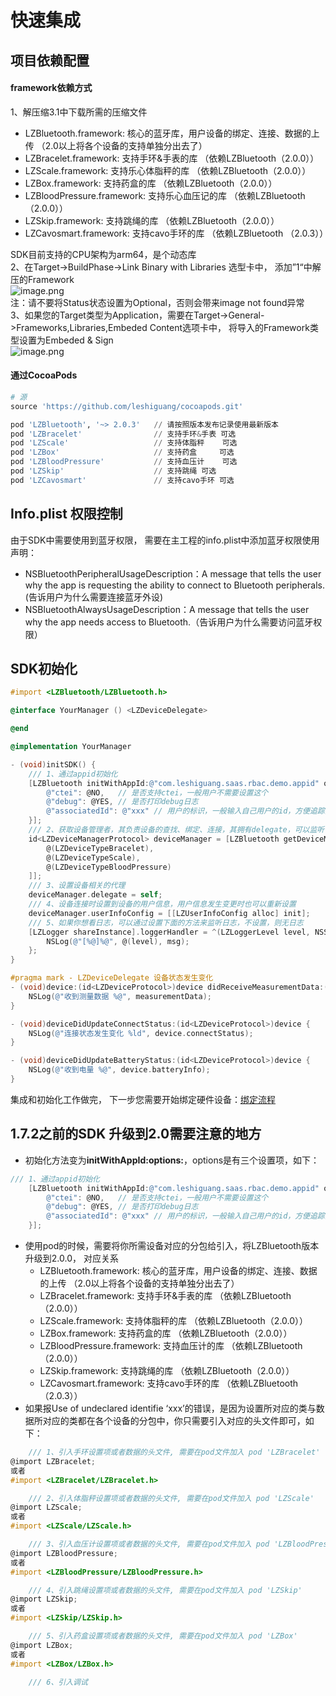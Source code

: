 <a name="Sz8dP"></a>
# 快速集成
<a name="UCnol"></a>
## 项目依赖配置
<a name="5ufzw"></a>
#### framework依赖方式
1、解压缩3.1中下载所需的压缩文件

- LZBluetooth.framework: 核心的蓝牙库，用户设备的绑定、连接、数据的上传 （2.0以上将各个设备的支持单独分出去了）
- LZBracelet.framework: 支持手环&手表的库 （依赖LZBluetooth（2.0.0））
- LZScale.framework: 支持乐心体脂秤的库 （依赖LZBluetooth（2.0.0））
- LZBox.framework: 支持药盒的库 （依赖LZBluetooth（2.0.0））
- LZBloodPressure.framework: 支持乐心血压记的库 （依赖LZBluetooth（2.0.0））
- LZSkip.framework: 支持跳绳的库 （依赖LZBluetooth（2.0.0））
- LZCavosmart.framework: 支持cavo手环的库 （依赖LZBluetooth （2.0.3））

SDK目前支持的CPU架构为arm64，是个动态库<br />2、在Target->BuildPhase->Link Binary with Libraries 选型卡中， 添加”1“中解压的Framework<br />![image.png](https://cdn.nlark.com/yuque/0/2021/png/223399/1610680095972-3b725270-12df-4385-b7cd-a96f2a5670b0.png#averageHue=%23f8f8f8&crop=0&crop=0&crop=1&crop=1&height=92&id=VoiAv&margin=%5Bobject%20Object%5D&name=image.png&originHeight=184&originWidth=1958&originalType=binary&ratio=1&rotation=0&showTitle=false&size=40827&status=done&style=none&title=&width=979)<br />注：请不要将Status状态设置为Optional，否则会带来image not found异常<br />3、如果您的Target类型为Application，需要在Target->General->Frameworks,Libraries,Embeded Content选项卡中， 将导入的Framework类型设置为Embeded & Sign <br />![image.png](https://cdn.nlark.com/yuque/0/2021/png/223399/1610680041082-f5c12478-8fa5-4166-9b48-9f12c99fbdfc.png#averageHue=%23f1f1f1&crop=0&crop=0&crop=1&crop=1&height=89&id=VkOf8&margin=%5Bobject%20Object%5D&name=image.png&originHeight=178&originWidth=1532&originalType=binary&ratio=1&rotation=0&showTitle=false&size=44411&status=done&style=none&title=&width=766)
<a name="wvQrb"></a>
#### 通过CocoaPods
```python
# 源
source 'https://github.com/leshiguang/cocoapods.git'

pod 'LZBluetooth', '~> 2.0.3' 	// 请按照版本发布记录使用最新版本
pod 'LZBracelet'				// 支持手环&手表 可选
pod 'LZScale'					// 支持体脂秤	可选
pod 'LZBox'						// 支持药盒		可选
pod 'LZBloodPressure'			// 支持血压计	可选
pod 'LZSkip'					// 支持跳绳	可选
pod 'LZCavosmart'               // 支持cavo手环 可选
```
	

<a name="A1NbP"></a>
## Info.plist 权限控制
由于SDK中需要使用到蓝牙权限， 需要在主工程的info.plist中添加蓝牙权限使用声明：

- NSBluetoothPeripheralUsageDescription：A message that tells the user why the app is requesting the ability to connect to Bluetooth peripherals.(告诉用户为什么需要连接蓝牙外设)
- NSBluetoothAlwaysUsageDescription：A message that tells the user why the app needs access to Bluetooth.（告诉用户为什么需要访问蓝牙权限）

<a name="cf2a4d11"></a>
## SDK初始化

```objectivec
#import <LZBluetooth/LZBluetooth.h>

@interface YourManager () <LZDeviceDelegate>

@end

@implementation YourManager

- (void)initSDK() {
    /// 1、通过appid初始化
	[LZBluetooth initWithAppId:@"com.leshiguang.saas.rbac.demo.appid" options:@{
        @"ctei": @NO,	// 是否支持ctei，一般用户不需要设置这个
        @"debug": @YES,	// 是否打印debug日志
        @"associatedId": @"xxx"	// 用户的标识，一般输入自己用户的id，方便追踪问题
    }];
    /// 2、获取设备管理者，其负责设备的查找、绑定、连接，其拥有delegate，可以监听设备数据
    id<LZDeviceManagerProtocol> deviceManager = [LZBluetooth getDeviceManagerWithDeviceTypes:@[
        @(LZDeviceTypeBracelet),
        @(LZDeviceTypeScale),
        @(LZDeviceTypeBloodPressure)
    ]];
    /// 3、设置设备相关的代理
    deviceManager.delegate = self;
    /// 4、设备连接时设置到设备的用户信息，用户信息发生变更时也可以重新设置
    deviceManager.userInfoConfig = [[LZUserInfoConfig alloc] init];
    /// 5、如果你想看日志，可以通过设置下面的方法来监听日志，不设置，则无日志
    [LZLogger shareInstance].loggerHandler = ^(LZLoggerLevel level, NSString * _Nonnull msg) {
        NSLog(@"[%@]%@", @(level), msg);
    };
}

#pragma mark - LZDeviceDelegate 设备状态发生变化
- (void)device:(id<LZDeviceProtocol>)device didReceiveMeasurementData:(id<LZMeasurementDataProtocol>)measurementData {
    NSLog(@"收到测量数据 %@", measurementData);
}

- (void)deviceDidUpdateConnectStatus:(id<LZDeviceProtocol>)device {
    NSLog(@"连接状态发生变化 %ld", device.connectStatus);
}

- (void)deviceDidUpdateBatteryStatus:(id<LZDeviceProtocol>)device {
    NSLog(@"收到电量 %@", device.batteryInfo);
}
```


集成和初始化工作做完， 下一步您需要开始绑定硬件设备：[绑定流程](/dev-ios/bluetooth/reference/device)

<a name="pfwHS"></a>
## 1.7.2之前的SDK 升级到2.0需要注意的地方

- 初始化方法变为**initWithAppId:options:**，options是有三个设置项，如下：
```objectivec
/// 1、通过appid初始化
	[LZBluetooth initWithAppId:@"com.leshiguang.saas.rbac.demo.appid" options:@{
        @"ctei": @NO,	// 是否支持ctei，一般用户不需要设置这个
        @"debug": @YES,	// 是否打印debug日志
        @"associatedId": @"xxx"	// 用户的标识，一般输入自己用户的id，方便追踪问题
    }];
```

- 使用pod的时候，需要将你所需设备对应的分包给引入，将LZBluetooth版本升级到2.0.0， 对应关系
   - LZBluetooth.framework: 核心的蓝牙库，用户设备的绑定、连接、数据的上传 （2.0以上将各个设备的支持单独分出去了）
   - LZBracelet.framework: 支持手环&手表的库 （依赖LZBluetooth（2.0.0））
   - LZScale.framework: 支持体脂秤的库 （依赖LZBluetooth（2.0.0））
   - LZBox.framework: 支持药盒的库 （依赖LZBluetooth（2.0.0））
   - LZBloodPressure.framework: 支持血压计的库 （依赖LZBluetooth（2.0.0））
   - LZSkip.framework: 支持跳绳的库 （依赖LZBluetooth（2.0.0））
   - LZCavosmart.framework: 支持cavo手环的库 （依赖LZBluetooth （2.0.3））
- 如果报Use of undeclared identifie ‘xxx’的错误，是因为设置所对应的类与数据所对应的类都在各个设备的分包中，你只需要引入对应的头文件即可，如下：
```objectivec
	/// 1、引入手环设置项或者数据的头文件, 需要在pod文件加入 pod 'LZBracelet'
@import LZBracelet;
或者
#import <LZBracelet/LZBracelet.h>

	/// 2、引入体脂秤设置项或者数据的头文件, 需要在pod文件加入 pod 'LZScale'
@import LZScale;
或者
#import <LZScale/LZScale.h>

	/// 3、引入血压计设置项或者数据的头文件, 需要在pod文件加入 pod 'LZBloodPressure'
@import LZBloodPressure;
或者
#import <LZBloodPressure/LZBloodPressure.h>

	/// 4、引入跳绳设置项或者数据的头文件, 需要在pod文件加入 pod 'LZSkip'
@import LZSkip;
或者
#import <LZSkip/LZSkip.h>

	/// 5、引入药盒设置项或者数据的头文件, 需要在pod文件加入 pod 'LZBox'
@import LZBox;
或者
#import <LZBox/LZBox.h>

	/// 6、引入调试

```



